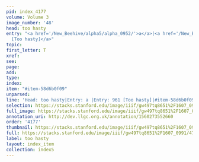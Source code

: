 ```yaml
---
pid: index_4177
volume: Volume 3
image_number: '48'
head: too hasty
entry: "<a href='/New_Beehive/alpha5/alpha_0952/'>a</a>|<a href='/New_Beehive/toc_vol2/toc2_179/'>961
  [Too hasty]</a>"
topic: 
first_letter: T
xref: 
see: 
page: 
add: 
type: 
index: 
item: "#item-58d6b0f09"
unparsed: 
line: 'Head: too hasty|Entry: a |Entry: 961 [Too hasty]|#item-58d6b0f09'
selection: https://stacks.stanford.edu/image/iiif/gw497tq8651%2F1607_0991/478,1152,481,150/full/0/default.jpg
full_image: https://stacks.stanford.edu/image/iiif/gw497tq8651%2F1607_0991/full/full/0/default.jpg
annotation_uri: http://dev.llgc.org.uk/annotation/1560273552660
order: '4177'
thumbnail: https://stacks.stanford.edu/image/iiif/gw497tq8651%2F1607_0991/full/100,/0/default.jpg
full: https://stacks.stanford.edu/image/iiif/gw497tq8651%2F1607_0991/478,1152,481,150/full/0/default.jpg
label: too hasty
layout: index_item
collection: index5
---
```

